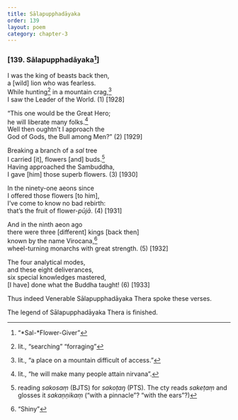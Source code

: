 ```yaml
---
title: Sālapupphadāyaka
order: 139
layout: poem
category: chapter-3
---
```


### \[139. Sālapupphadāyaka[^1]\]

I was the king of beasts back then,  
a \[wild\] lion who was fearless.  
While hunting[^2] in a mountain crag,[^3]  
I saw the Leader of the World. (1) \[1928\]

“This one would be the Great Hero;  
he will liberate many folks.[^4]  
Well then oughtn’t I approach the  
God of Gods, the Bull among Men?” (2) \[1929\]

Breaking a branch of a *sal* tree  
I carried \[it\], flowers \[and\] buds.[^5]  
Having approached the Sambuddha,  
I gave \[him\] those superb flowers. (3) \[1930\]

In the ninety-one aeons since  
I offered those flowers \[to him\],  
I’ve come to know no bad rebirth:  
that’s the fruit of flower-*pūjā*. (4) \[1931\]

And in the ninth aeon ago  
there were three \[different\] kings \[back then\]  
known by the name Virocana,[^6]  
wheel-turning monarchs with great strength. (5) \[1932\]

The four analytical modes,  
and these eight deliverances,  
six special knowledges mastered,  
\[I have\] done what the Buddha taught! (6) \[1933\]

Thus indeed Venerable Sālapupphadāyaka Thera spoke these verses.

The legend of Sālapupphadāyaka Thera is finished.

[^1]: “*Sal-*Flower-Giver”

[^2]: lit., “searching” “forraging”

[^3]: lit., “a place on a mountain difficult of access.”

[^4]: lit., “he will make many people attain nirvana”.

[^5]: reading *sakosaṃ* (BJTS) for *sakoṭaŋ* (PTS). The cty reads *sakeṭaṃ* and glosses it *sakaṇṇikaṃ* (“with a pinnacle”? “with the ears”?)

[^6]: “Shiny”
